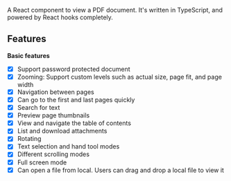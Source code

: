 
A React component to view a PDF document. It's written in TypeScript, and powered by React hooks completely.

## Features

**Basic features**

-   [x] Support password protected document
-   [x] Zooming: Support custom levels such as actual size, page fit, and page width
-   [x] Navigation between pages
-   [x] Can go to the first and last pages quickly
-   [x] Search for text
-   [x] Preview page thumbnails
-   [x] View and navigate the table of contents
-   [x] List and download attachments
-   [x] Rotating
-   [x] Text selection and hand tool modes
-   [x] Different scrolling modes
-   [x] Full screen mode
-   [x] Can open a file from local. Users can drag and drop a local file to view it
